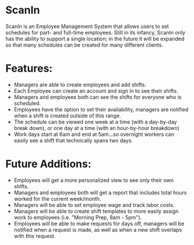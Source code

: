 # ScanIn

ScanIn is an Employee Management System that allows users to set schedules for part- and full-time employees.
Still in its infancy, ScanIn only has the ability to support a single location; in the future it will be expanded so that many schedules can be created for many different clients.

# Features:  
  * Managers are able to create employees and add shifts.
  * Each Employee can create an account and sign in to see their shifts.
  * Managers and employees both can see the shifts for everyone who is scheduled.
  * Employees have the option to set their availability, managers are notified when a shift is created outside of this range.
  * The schedule can be viewed one week at a time (with a day-by-day break down), or one day at a time (with an hour-by-hour breakdown)
  * Work days start at 6am and end at 5am...so overnight workers can easily see a shift that technically spans two days.
  
# Future Additions:  
  * Employees will get a more personalized view to see only their own shifts.
  * Managers and employees both will get a report that includes total hours worked for the current week/month.
  * Managers will be able to set employee wage and track labor costs.
  * Managers will be able to create shift templates to more easily assign work to employees (i.e. "Morning Prep, 8am - 5pm").
  * Employees will be able to make requests for days off, managers will be notified when a request is made, as well as when a new shift overlaps with this request.
  
